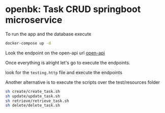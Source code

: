 # openbk: Task CRUD springboot microservice 

To run the app and the database execute

```bash
docker-compose up -d
```

Look the endpoint on the open-api url [open-api](http://localhost:8000/swagger-ui/index.html)

Once everything is alright let's go to execute the endpoints.

look for the `testing.http` file and execute the endpoints

Another alternative is to execute the scripts over the test/resources folder

```bash
sh create/create_task.sh
sh update/update_task.sh
sh retrieve/retrieve_task.sh
sh delete/delete_task.sh
```


